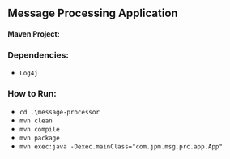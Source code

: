## Message Processing Application 

#### Maven Project:

### Dependencies:
* `Log4j`

### How to Run:
* `cd .\message-processor`
* `mvn clean`
* `mvn compile` 
* `mvn package`
* `mvn exec:java -Dexec.mainClass="com.jpm.msg.prc.app.App"`
